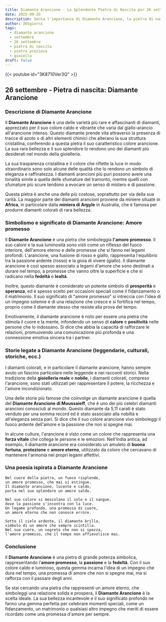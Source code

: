 ```yaml
---
title: Diamante Arancione - La Splendente Pietra di Nascita per 26 settembre
date: 2025-09-26
description: Senta l'importanza di Diamante Arancione, la pietra di nascita di 26 settembre che simboleggia Amore promesso. Lasci che la sua bellezza e il suo significato illuminino la sua giornata.
author: 365giorni
tags:
  - diamante arancione
  - settembre
  - 26 settembre
  - pietra di nascita
  - pietra preziosa
  - gioiello
draft: false
---
```


{{< youtube id="3K8710Ver3Q" >}}

## 26 settembre - Pietra di nascita: Diamante Arancione

### Descrizione di Diamante Arancione

Il **Diamante Arancione** è una delle varietà più rare e affascinanti di diamanti, apprezzato per il suo colore caldo e vibrante che varia dal giallo-arancio all'arancione intenso. Questo diamante prende vita attraverso la presenza di tracce di azoto o di altri elementi chimici che alterano la sua struttura cristallina, conferendo a questa pietra il suo caratteristico colore arancione. La sua rara bellezza e il suo splendore lo rendono uno dei diamanti più desiderati nel mondo della gioielleria.

La sua trasparenza cristallina e il colore che riflette la luce in modo straordinario sono solo alcune delle qualità che lo rendono un simbolo di eleganza e raffinatezza. I diamanti arancioni più puri possono avere una tonalità simile a quella delle sfumature del tramonto, mentre quelli con sfumature più scure tendono a evocare un senso di mistero e di passione.

Questa pietra è anche una delle più costose, soprattutto per via della sua rarità. La maggior parte dei diamanti arancioni proviene da miniere situate in **Africa**, in particolare dalla **miniera di Argyle** in Australia, che è famosa per produrre diamanti colorati di rara bellezza.

### Simbolismo e significato di Diamante Arancione: Amore promesso

Il **Diamante Arancione** è una pietra che simboleggia **l'amore promesso**. Il suo calore e la sua luminosità sono visti come un riflesso del fuoco interiore, dell'amore eterno e delle promesse che si fanno nei legami profondi. L'arancione, una fusione di rosso e giallo, rappresenta l'equilibrio tra la passione ardente (rosso) e la gioia di vivere (giallo). Il diamante arancione è così spesso associato a legami d'amore che sono destinati a durare nel tempo, a promesse che vanno oltre la superficie e che si radicano nella **fedeltà** e **lealtà**.

Inoltre, questo diamante è considerato un potente simbolo di **prosperità** e **speranza**, ed è spesso scelto per occasioni speciali come il fidanzamento o il matrimonio. Il suo significato di "amore promesso" si intreccia con l'idea di un impegno solenne e di una relazione che cresce e si fortifica nel tempo, proprio come il diamante stesso che resiste alla prova del tempo.

Emotivamente, il diamante arancione è noto per essere una pietra che stimola il cuore e la mente, infondendo un senso di **calore** e **positività** nelle persone che lo indossano. Si dice che abbia la capacità di rafforzare le relazioni, promuovendo una comunicazione più profonda e una connessione emotiva sincera tra i partner.

### Storie legate a Diamante Arancione (leggendarie, culturali, storiche, ecc.)

I diamanti colorati, e in particolare il diamante arancione, hanno sempre avuto un fascino particolare nelle leggende e nei racconti storici. Nella tradizione della **gioielleria reale** e **nobile**, i diamanti colorati, compreso l'arancione, sono stati utilizzati per rappresentare il potere, la ricchezza e l'amore incondizionato.

Una delle storie più famose che coinvolge un diamante arancione è quella del **Diamante Arancione di Moussaieff**, che è uno dei più celebri diamanti arancioni conosciuti al mondo. Questo diamante da 5,11 carati è stato venduto per una somma record ed è stato associato alla nobiltà e all'eleganza senza pari. Si dice che il suo colore arancione vivo simboleggi il fuoco ardente dell'amore e la passione che non si spegne mai.

In alcune culture, l'arancione è visto come un colore che rappresenta una **forza vitale** che collega le persone e le emozioni. Nell'India antica, ad esempio, il diamante arancione era considerato un amuleto di **buona fortuna**, **protezione** e **amore eterno**, utilizzato da coloro che cercavano di mantenere l'armonia nei propri legami affettivi.

### Una poesia ispirata a Diamante Arancione

```
Nel cuore della pietra, un fuoco risplende,
un amore promesso, che mai si estingue.
Il diamante arancione, lucente e caldo,
porta nel suo splendore un amore saldo.

Nel suo colore si mescolano il sole e il sangue,
dove la passione s'incontra con la luce.
Un legame profondo, una promessa di cuore,
un amore eterno che non conosce errore.

Sotto il cielo ardente, il diamante brilla,
simbolo di un amore che sempre scintilla.
Nel suo cuore, un segreto che non si spezza,
l'amore promesso, che il tempo non affievolisce mai.
```

### Conclusione

Il **Diamante Arancione** è una pietra di grande potenza simbolica, rappresentando l'**amore promesso**, la **passione** e la **fedeltà**. Con il suo colore caldo e luminoso, questa gemma incarna l'idea di un impegno che dura nel tempo, una promessa di amore che non si spegne mai, ma si rafforza con il passare degli anni.

Se stai cercando una pietra che rappresenti un amore eterno, che simboleggi una relazione solida e prospera, il **Diamante Arancione** è la scelta ideale. La sua bellezza incantevole e il suo significato profondo ne fanno una gemma perfetta per celebrare momenti speciali, come un fidanzamento, un matrimonio o qualsiasi altro impegno che meriti di essere ricordato come una promessa d'amore per sempre.
